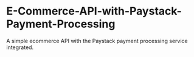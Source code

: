# E-Commerce-API-with-Paystack-Payment-Processing
A simple ecommerce API with the Paystack payment processing service integrated.
